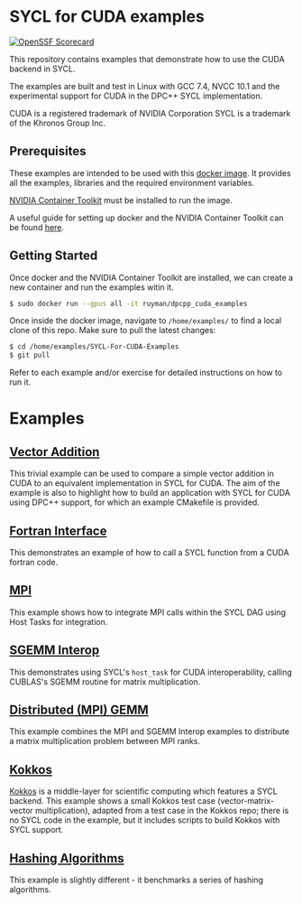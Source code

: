 SYCL for CUDA examples
==========================

[![OpenSSF Scorecard](https://api.scorecard.dev/projects/github.com/codeplaysoftware/SYCL-For-CUDA-Examples/badge)](https://scorecard.dev/viewer/?uri=github.com/codeplaysoftware/SYCL-For-CUDA-Examples)

This repository contains examples that demonstrate how to use the CUDA backend
in SYCL.

The examples are built and test in Linux with GCC 7.4, NVCC 10.1 and the
experimental support for CUDA in the DPC++ SYCL implementation.

CUDA is a registered trademark of NVIDIA Corporation
SYCL is a trademark of the Khronos Group Inc.

Prerequisites
-------------

These examples are intended to be used with this [docker image](https://hub.docker.com/r/ruyman/dpcpp_cuda_examples). 
It provides all the examples, libraries and the required environment variables. 

[NVIDIA Container Toolkit](https://github.com/NVIDIA/nvidia-docker) must be installed to run the image.

A useful guide for setting up docker and the NVIDIA Container Toolkit can be found [here](https://www.pugetsystems.com/labs/hpc/Workstation-Setup-for-Docker-with-the-New-NVIDIA-Container-Toolkit-nvidia-docker2-is-deprecated-1568).

Getting Started
-------------

Once docker and the NVIDIA Container Toolkit are installed, we can create a new container and run the examples witin it.

``` sh
$ sudo docker run --gpus all -it ruyman/dpcpp_cuda_examples
```

Once inside the docker image, navigate to `/home/examples/` to find a local clone of this repo. Make sure to pull the latest changes:

``` sh
$ cd /home/examples/SYCL-For-CUDA-Examples
$ git pull
```

Refer to each example and/or exercise for detailed instructions on how  to run it.

Examples
=========

[Vector Addition](examples/vector_addition)
--------------------------------------------

This trivial example can be used to compare a simple vector addition in CUDA to
an equivalent implementation in SYCL for CUDA. The aim of the example is also 
to highlight how to build an application with SYCL for CUDA using DPC++ support, 
for which an example CMakefile is provided.

[Fortran Interface](examples/fortran_interface)
--------------------------------------------

This demonstrates an example of how to call a SYCL function from a CUDA fortran code.

[MPI](examples/MPI)
--------------------------------------------

This example shows how to integrate MPI calls within the SYCL DAG using Host Tasks for integration.


[SGEMM Interop](examples/sgemm_interop)
--------------------------

This demonstrates using SYCL's `host_task` for CUDA interoperability, calling CUBLAS's SGEMM routine for matrix multiplication.

[Distributed (MPI) GEMM](examples/distrib_batch_gemm)
--------------------------------------------

This example combines the MPI and SGEMM Interop examples to distribute a matrix multiplication problem between MPI ranks.

[Kokkos](examples/kokkos)
--------------------------------------------

[Kokkos](https://github.com/kokkos/kokkos) is a middle-layer for scientific computing which features a SYCL backend. This example 
shows a small Kokkos test case (vector-matrix-vector multiplication), adapted from a test case in the Kokkos repo; 
there is no SYCL code in the example, but it includes scripts to build Kokkos with SYCL support.

[Hashing Algorithms](examples/hashing)
--------------------------------------------

This example is slightly different - it benchmarks a series of hashing algorithms.

